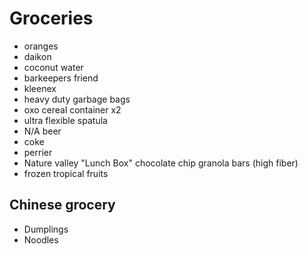 # Groceries

- oranges
- daikon
- coconut water
- barkeepers friend
- kleenex
- heavy duty garbage bags
- oxo cereal container x2
- ultra flexible spatula
- N/A beer
- coke
- perrier
- Nature valley "Lunch Box" chocolate chip granola bars (high fiber)
- frozen tropical fruits

## Chinese grocery

- Dumplings
- Noodles
